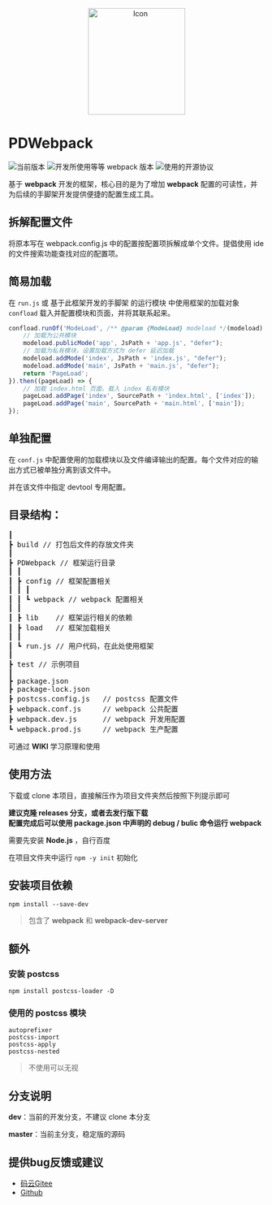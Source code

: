 <p align="center">
<img src="https://images.gitee.com/uploads/images/2020/1029/101612_c02d1e7c_2071767.png" width="191" height="210" alt="Icon"/>

# PDWebpack
![](https://img.shields.io/badge/version-0.0.1-00b58a.svg "当前版本")
![](https://img.shields.io/badge/webpack-4.44.2+-2e93ff.svg "开发所使用等等 webpack 版本")
![](https://img.shields.io/badge/license-Apache%202.0-f27122.svg "使用的开源协议")

基于 **webpack** 开发的框架，核心目的是为了增加 **webpack** 配置的可读性，并为后续的手脚架开发提供便捷的配置生成工具。

## 拆解配置文件

将原本写在 webpack.config.js 中的配置按配置项拆解成单个文件。提倡使用 ide 的文件搜索功能查找对应的配置项。

## 简易加载

在 `run.js` 或 基于此框架开发的手脚架 的运行模块 中使用框架的加载对象 `confload` 载入并配置模块和页面，并将其联系起来。

```javascript
confload.runOf('ModeLoad', /** @param {ModeLoad} modeload */(modeload) => {
    // 加载为公共模块
    modeload.publicMode('app', JsPath + 'app.js', "defer");
    // 加载为私有模块，设置加载方式为 defer 延迟加载
    modeload.addMode('index', JsPath + 'index.js', "defer");
    modeload.addMode('main', JsPath + 'main.js', "defer");
    return 'PageLoad';
}).then((pageLoad) => {
    // 加载 index.html 页面，载入 index 私有模块
    pageLoad.addPage('index', SourcePath + 'index.html', ['index']);
    pageLoad.addPage('main', SourcePath + 'main.html', ['main']);
});
```

## 单独配置

在 `conf.js` 中配置使用的加载模块以及文件编译输出的配置。每个文件对应的输出方式已被单独分离到该文件中。

并在该文件中指定 devtool 专用配置。

## 目录结构：
<pre>
┃
┣ build // 打包后文件的存放文件夹
┃
┣ PDWebpack // 框架运行目录
┃ ┃
┃ ┣ config // 框架配置相关
┃ ┃ ┃
┃ ┃ ┗ webpack // webpack 配置相关
┃ ┃
┃ ┣ lib    // 框架运行相关的依赖
┃ ┣ load   // 框架加载相关
┃ ┃
┃ ┗ run.js // 用户代码，在此处使用框架
┃
┣ test // 示例项目
┃
┣ package.json
┣ package-lock.json
┣ postcss.config.js   // postcss 配置文件
┣ webpack.conf.js     // webpack 公共配置
┣ webpack.dev.js      // webpack 开发用配置
┗ webpack.prod.js     // webpack 生产配置
</pre>

可通过 **WIKI** 学习原理和使用

## 使用方法
下载或 clone 本项目，直接解压作为项目文件夹然后按照下列提示即可

**建议克隆 releases 分支，或者去发行版下载<br/>
配置完成后可以使用 package.json 中声明的 debug / bulic 命令运行 webpack**

需要先安装 **Node.js** ，自行百度

在项目文件夹中运行 `npm -y init` 初始化

## 安装项目依赖
```
npm install --save-dev
```
> 包含了 **webpack** 和 **webpack-dev-server**

## 额外
### 安装 **postcss**
```
npm install postcss-loader -D
```
### 使用的 **postcss** 模块
```
autoprefixer
postcss-import
postcss-apply
postcss-nested
```
> 不使用可以无视 

## 分支说明
**dev**：当前的开发分支，不建议 clone 本分支

**master**：当前主分支，稳定版的源码

## 提供bug反馈或建议
- [码云Gitee](https://gitee.com/PatternDirClean/PDWebpack)
- [Github](https://github.com/PatternDirClean/PDWebpack)